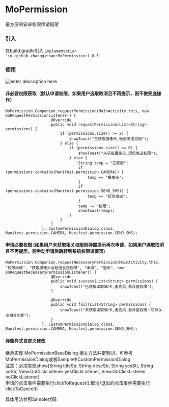 # MoPermission
最方便的安卓权限申请框架
  
### 引入

在build.gradle引入  `implementation 'io.github.zhangqinhao:MoPermission:1.0.5'`

### 使用
![enter description here][1]

#### 非必要权限获取（默认申请权限，如果用户选取取消且不再提示，则不做兜底操作）
``` stylus
MoPermission.Companion.requestPermission(MainActivity.this, new OnRequestPermissionListener() {
                    @Override
                    public void requestPermission(List<String> permissions) {
                        if (permissions.size() >= 2) {
                            showToast("已获取摄像头,短信发送权限");
                        } else {
                            if (permissions.size() == 0) {
                                showToast("未获取摄像头,短信发送权限");
                            } else {
                                String temp = "已获取";
                                if (permissions.contains(Manifest.permission.CAMERA)) {
                                    temp += "摄像头";
                                }
                                if (permissions.contains(Manifest.permission.SEND_SMS)) {
                                    temp += "短信发送";
                                }
                                temp += "权限";
                                showToast(temp);
                            }
                        }
                    }
                }, CustomPermissionDialog.class, Manifest.permission.CAMERA, Manifest.permission.SEND_SMS);
```


#### 申请必要权限 (如果用户未获取相关权限则弹窗提示再次申请，如果用户选取取消且不再提示，则手动申请后跳转到系统权限设置页)
``` stylus
MoPermission.Companion.requestNecessaryPermission(MainActivity.this, "权限申请", "获取摄像头与短信发送权限", "申请", "退出", new OnRequestNecessaryPermissionListener() {
                    @Override
                    public void success(List<String> permissions) {
                        showToast("已获取读取SD卡,麦克风,悬浮窗权限");
                    }

                    @Override
                    public void fail(List<String> permissions) {
                        showToast("未获取读取SD卡,麦克风,悬浮窗权限！可以关闭相关功能");
                    }
                }, CustomPermissionDialog.class, Manifest.permission.CAMERA, Manifest.permission.SEND_SMS);
```


#### 弹窗样式自定义修改
继承实现 MoPermissionBaseDialog 相关方法并定制UI，可参考MoPermissionDialog或者Sample中CustomPermissionDialog  
注意：必须实现show(String titleStr, String descStr, String yesStr, String noStr, View.OnClickListener yesClickListener, View.OnClickListener noClickListener)  
申请的点击事件需要执行clickToRequest(),取消/退出的点击事件需要执行clickToCancel()


具体用法参照Sample代码

[1]: ./images/1.gif "1.gif"
